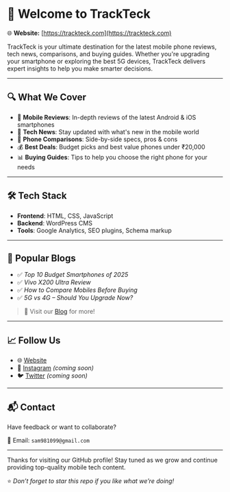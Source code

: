 # 👋 Welcome to TrackTeck

🌐 **Website:** [https://trackteck.com](https://trackteck.com)

TrackTeck is your ultimate destination for the latest mobile phone reviews, tech news, comparisons, and buying guides. Whether you're upgrading your smartphone or exploring the best 5G devices, TrackTeck delivers expert insights to help you make smarter decisions.

---

## 🔍 What We Cover

- 📱 **Mobile Reviews**: In-depth reviews of the latest Android & iOS smartphones
- 📰 **Tech News**: Stay updated with what's new in the mobile world
- 🔁 **Phone Comparisons**: Side-by-side specs, pros & cons
- 💰 **Best Deals**: Budget picks and best value phones under ₹20,000
- 📊 **Buying Guides**: Tips to help you choose the right phone for your needs

---

## 🛠️ Tech Stack

- **Frontend**: HTML, CSS, JavaScript
- **Backend**: WordPress CMS
- **Tools**: Google Analytics, SEO plugins, Schema markup

---

## 🚀 Popular Blogs

- ✅ *Top 10 Budget Smartphones of 2025*
- ✅ *Vivo X200 Ultra Review*
- ✅ *How to Compare Mobiles Before Buying*
- ✅ *5G vs 4G – Should You Upgrade Now?*

> 📢 Visit our [Blog](https://trackteck.com/blog) for more!

---

## 📈 Follow Us

- 🌐 [Website](https://trackteck.com)
- 📸 [Instagram](https://instagram.com/) *(coming soon)*
- 🐦 [Twitter](https://twitter.com/) *(coming soon)*

---

## 📬 Contact

Have feedback or want to collaborate?

📧 Email: `sam981099@gmail.com`

---

Thanks for visiting our GitHub profile! Stay tuned as we grow and continue providing top-quality mobile tech content.

⭐️ *Don’t forget to star this repo if you like what we’re doing!*
